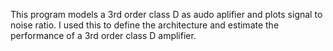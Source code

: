 This program models a 3rd order class D as audo aplifier and plots signal to noise ratio. I used this to define the architecture and estimate the performance of a 3rd order class D amplifier.  
